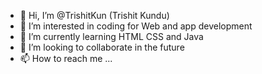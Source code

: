 - 👋 Hi, I’m @TrishitKun (Trishit Kundu)
- 👀 I’m interested in coding for Web and app development
- 🌱 I’m currently learning HTML CSS and Java
- 💞️ I’m looking to collaborate in the future
- 📫 How to reach me ...

<!---
TrishitKun/TrishitKun is a ✨ special ✨ repository because its `README.md` (this file) appears on your GitHub profile.
You can click the Preview link to take a look at your changes.
--->
